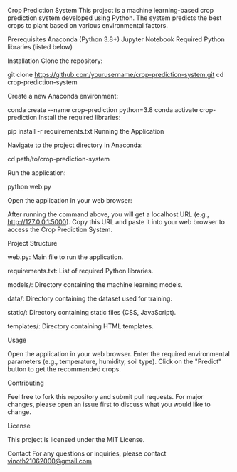 Crop Prediction System
This project is a machine learning-based crop prediction system developed using Python. The system predicts the best crops to plant based on various environmental factors.

Prerequisites
Anaconda (Python 3.8+)
Jupyter Notebook
Required Python libraries (listed below)


Installation
Clone the repository:


git clone https://github.com/yourusername/crop-prediction-system.git
cd crop-prediction-system


Create a new Anaconda environment:


conda create --name crop-prediction python=3.8
conda activate crop-prediction
Install the required libraries:


pip install -r requirements.txt
Running the Application


Navigate to the project directory in Anaconda:


cd path/to/crop-prediction-system


Run the application:


python web.py


Open the application in your web browser:

After running the command above, you will get a localhost URL (e.g., http://127.0.0.1:5000). Copy this URL and paste it into your web browser to access the Crop Prediction System.

Project Structure


web.py: Main file to run the application.

requirements.txt: List of required Python libraries.

models/: Directory containing the machine learning models.

data/: Directory containing the dataset used for training.

static/: Directory containing static files (CSS, JavaScript).

templates/: Directory containing HTML templates.


Usage

Open the application in your web browser.
Enter the required environmental parameters (e.g., temperature, humidity, soil type).
Click on the "Predict" button to get the recommended crops.


Contributing


Feel free to fork this repository and submit pull requests. For major changes, please open an issue first to discuss what you would like to change.

License

This project is licensed under the MIT License.

Contact
For any questions or inquiries, please contact vinoth21062000@gmail.com
